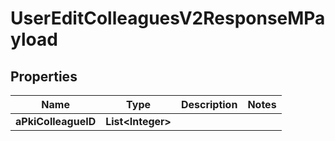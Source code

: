 

# UserEditColleaguesV2ResponseMPayload

## Properties

Name | Type | Description | Notes
------------ | ------------- | ------------- | -------------
**aPkiColleagueID** | **List&lt;Integer&gt;** |  | 





